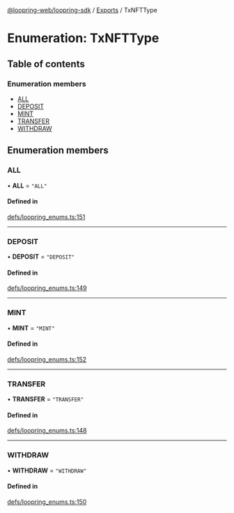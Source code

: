 [@loopring-web/loopring-sdk](../README.md) / [Exports](../modules.md) / TxNFTType

# Enumeration: TxNFTType

## Table of contents

### Enumeration members

- [ALL](TxNFTType.md#all)
- [DEPOSIT](TxNFTType.md#deposit)
- [MINT](TxNFTType.md#mint)
- [TRANSFER](TxNFTType.md#transfer)
- [WITHDRAW](TxNFTType.md#withdraw)

## Enumeration members

### ALL

• **ALL** = `"ALL"`

#### Defined in

[defs/loopring_enums.ts:151](https://github.com/Loopring/loopring_sdk/blob/c031084/src/defs/loopring_enums.ts#L151)

___

### DEPOSIT

• **DEPOSIT** = `"DEPOSIT"`

#### Defined in

[defs/loopring_enums.ts:149](https://github.com/Loopring/loopring_sdk/blob/c031084/src/defs/loopring_enums.ts#L149)

___

### MINT

• **MINT** = `"MINT"`

#### Defined in

[defs/loopring_enums.ts:152](https://github.com/Loopring/loopring_sdk/blob/c031084/src/defs/loopring_enums.ts#L152)

___

### TRANSFER

• **TRANSFER** = `"TRANSFER"`

#### Defined in

[defs/loopring_enums.ts:148](https://github.com/Loopring/loopring_sdk/blob/c031084/src/defs/loopring_enums.ts#L148)

___

### WITHDRAW

• **WITHDRAW** = `"WITHDRAW"`

#### Defined in

[defs/loopring_enums.ts:150](https://github.com/Loopring/loopring_sdk/blob/c031084/src/defs/loopring_enums.ts#L150)
